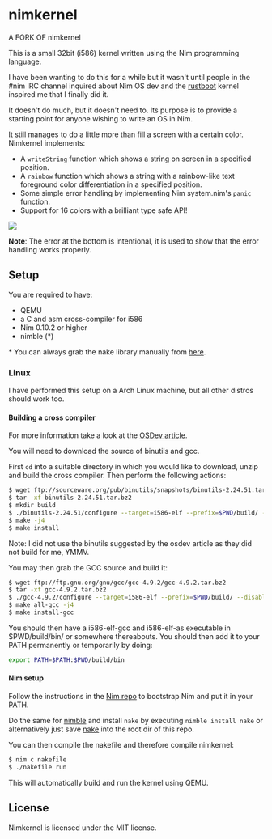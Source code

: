 # nimkernel


A FORK OF nimkernel

This is a small 32bit (i586) kernel written using the Nim programming language.

I have been wanting to do this for a while but it wasn't until people in the #nim IRC
channel inquired about Nim OS dev and the
[rustboot](https://github.com/charliesome/rustboot) kernel inspired me that I finally did it.

It doesn't do much, but it doesn't need to. Its purpose is to provide a starting
point for anyone wishing to write an OS in Nim.

It still manages to do a little more than fill a screen with a certain color.
Nimkernel implements:

* A ``writeString`` function which shows a string on screen in a specified
  position.
* A ``rainbow`` function which shows a string with a rainbow-like text
  foreground color differentiation in a specified position.
* Some simple error handling by implementing Nim system.nim's ``panic``
  function.
* Support for 16 colors with a brilliant type safe API!

![](http://picheta.me/private/images/nimkernel2.png)

**Note**: The error at the bottom is intentional, it is used to show that
the error handling works properly.

## Setup

You are required to have:

* QEMU
* a C and asm cross-compiler for i586
* Nim 0.10.2 or higher
* nimble (*)

\* You can always grab the nake library manually from [here](https://github.com/fowlmouth/nake).

### Linux

I have performed this setup on a Arch Linux machine, but all other distros
should work too.

#### Building a cross compiler

For more information take a look at the [OSDev article](http://wiki.osdev.org/GCC_Cross-Compiler).

You will need to download the source of binutils and gcc.

First ``cd`` into a suitable directory in which you would like to download, unzip
and build the cross compiler. Then perform the following actions:

```bash
$ wget ftp://sourceware.org/pub/binutils/snapshots/binutils-2.24.51.tar.bz2
$ tar -xf binutils-2.24.51.tar.bz2
$ mkdir build
$ ./binutils-2.24.51/configure --target=i586-elf --prefix=$PWD/build/ --disable-nls
$ make -j4
$ make install
```

Note: I did not use the binutils suggested by the osdev article as they did
not build for me, YMMV.

You may then grab the GCC source and build it:

```bash
$ wget ftp://ftp.gnu.org/gnu/gcc/gcc-4.9.2/gcc-4.9.2.tar.bz2
$ tar -xf gcc-4.9.2.tar.bz2
$ ./gcc-4.9.2/configure --target=i586-elf --prefix=$PWD/build/ --disable-nls --enable-languages=c --without-headers
$ make all-gcc -j4
$ make install-gcc
```

You should then have a i586-elf-gcc and i586-elf-as executable in $PWD/build/bin/ or somewhere thereabouts.
You should then add it to your PATH permanently or temporarily by doing:

```bash
export PATH=$PATH:$PWD/build/bin
```

#### Nim setup

Follow the instructions in the [Nim repo](https://github.com/Araq/nim) to bootstrap Nim and put it in your PATH.

Do the same for [nimble](https://github.com/nim-lang/nimble) and install
``nake`` by executing ``nimble install nake`` or
alternatively just save [nake](https://github.com/fowlmouth/nake/raw/master/nake.nim)
into the root dir of this repo.

You can then compile the nakefile and therefore compile nimkernel:

```bash
$ nim c nakefile
$ ./nakefile run
```

This will automatically build and run the kernel using QEMU.

## License

Nimkernel is licensed under the MIT license.

 

